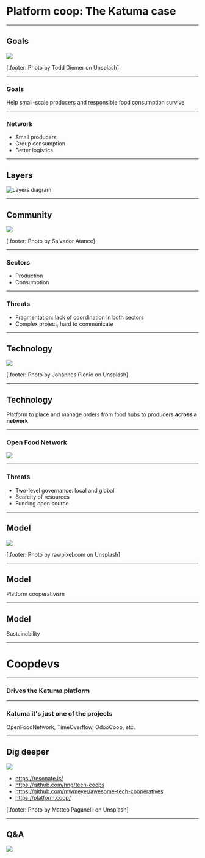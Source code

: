 # Platform coop: The Katuma case

---

## Goals

![](images/goals.jpg)

[.footer: Photo by Todd Diemer on Unsplash]

---

### Goals

Help small-scale producers and responsible food consumption survive

---

### Network

* Small producers
* Group consumption
* Better logistics

---

## Layers

![Layers diagram](images/layers.jpg)

---

## Community

![](images/community.jpg)

[.footer: Photo by Salvador Atance]

---

### Sectors

* Production
* Consumption

---

### Threats

* Fragmentation: lack of coordination in both sectors
* Complex project, hard to communicate

---

## Technology

![](images/technology.jpg)

[.footer: Photo by Johannes Plenio on Unsplash]

---

## Technology

Platform to place and manage orders from food hubs to producers **across a network**

---

### Open Food Network

![](images/ofn.png)

---

### Threats

* Two-level governance: local and global
* Scarcity of resources
* Funding open source

---

## Model

![](images/model.jpg)

[.footer: Photo by rawpixel.com on Unsplash]

---

## Model

Platform cooperativism

---

## Model

Sustainability

---

# Coopdevs

---

### Drives the Katuma platform

---

### Katuma it's just one of the projects

OpenFoodNetwork, TimeOverflow, OdooCoop, etc.

---

## Dig deeper

![](images/qa.jpg)

* https://resonate.is/
* https://github.com/hng/tech-coops
* https://github.com/mwmeyer/awesome-tech-cooperatives
* https://platform.coop/

[.footer: Photo by Matteo Paganelli on Unsplash]

---

## Q&A

![](images/qa.jpg)
